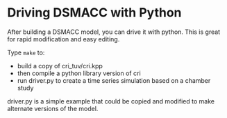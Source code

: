 # Driving DSMACC with Python

After building a DSMACC model, you can drive it with python. This is great 
for rapid modification and easy editing.

Type `make` to:
- build a copy of cri_tuv/cri.kpp
- then compile a python library version of cri
- run driver.py to create a time series simulation based on a chamber study


driver.py is a simple example that could be copied and modified to make
alternate versions of the model.